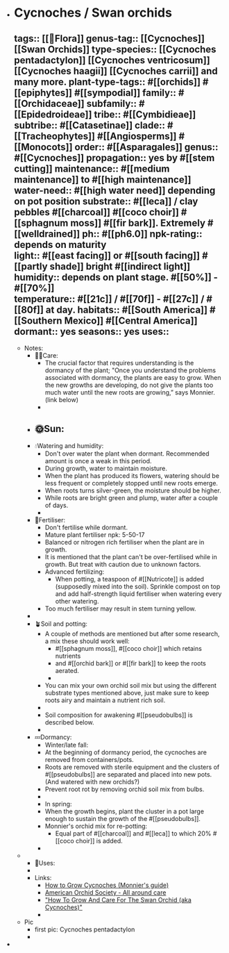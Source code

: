 - # Cycnoches / Swan orchids
  tags::  [[🌱Flora]]
  genus-tag:: [[Cycnoches]] [[Swan Orchids]]
  type-species:: [[Cycnoches pentadactylon]] [[Cycnoches ventricosum]] [[Cycnoches haagii]] [[Cycnoches carrii]] and many more.
  plant-type-tags:: #[[orchids]] #[[epiphytes]] #[[sympodial]]
  family:: #[[Orchidaceae]]
  subfamily:: #[[Epidedroideae]]
  tribe:: #[[Cymbidieae]]
  subtribe:: #[[Catasetinae]] 
  clade:: #[[Tracheophytes]] #[[Angiosperms]] #[[Monocots]] 
  order:: #[[Asparagales]]
  genus:: #[[Cycnoches]] 
  propagation:: yes by #[[stem cutting]]
  maintenance:: #[[medium maintenance]] to #[[high maintenance]]
  water-need:: #[[high water need]] depending on pot position
  substrate:: #[[leca]] / clay pebbles #[[charcoal]] #[[coco choir]] #[[sphagnum moss]] #[[fir bark]]. Extremely #[[welldrained]]
  ph:: #[[ph6.0]]
  npk-rating:: depends on maturity   
  light:: #[[east facing]] or #[[south facing]] #[[partly shade]] bright #[[indirect light]]
  humidity:: depends on plant stage. #[[50%]] - #[[70%]]  
  temperature:: #[[21c]] / #[[70f]] - #[[27c]] / #[[80f]] at day. 
  habitats::  #[[South America]] #[[Southern Mexico]] #[[Central America]]
  dormant:: yes
  seasons::  yes
  uses::
	-
	- Notes:
		- 🤲🏼Care:
			- The crucial factor that requires understanding is the dormancy of the plant;
			  "Once you understand the problems associated with dormancy, the plants are easy to grow. When the new growths are developing, do not give the plants too much water until the new roots are growing,” says Monnier. (link below)
			-
		- 🌞Sun:
			-
		- 💧Watering and humidity:
			- Don't over water the plant when dormant. Recommended amount is once a weak in this period.
			- During growth, water to maintain moisture.
			- When the plant has produced its flowers, watering should be less frequent or completely stopped until new roots emerge.
			- When roots turns silver-green, the moisture should be higher.
			- While roots are bright green and plump, water after a couple of days.
			-
		- 🧃Fertiliser:
			- Don't fertilise while dormant.
			- Mature plant fertiliser npk: 5-50-17
			- Balanced or nitrogen rich fertiliser when the plant are in growth.
			- It is mentioned that the plant can't be over-fertilised while in growth. But treat with caution due to unknown factors.
			- Advanced fertilizing:
				- When potting, a teaspoon of #[[Nutricote]] is added (supposedly mixed into the soil). Sprinkle compost on top and add half-strength liquid fertiliser when watering every other watering.
			- Too much fertiliser may result in stem turning yellow.
		-
		- 🪴Soil and potting:
			- A couple of methods are mentioned but after some research, a mix these should work well:
				- #[[sphagnum moss]], #[[coco choir]] which retains nutrients
				- and #[[orchid bark]] or #[[fir bark]] to keep the roots aerated.
				-
			- You can mix your own orchid soil mix but using the different substrate types mentioned above, just make sure to keep roots airy and maintain a nutrient rich soil.
			-
			- Soil composition for awakening #[[pseudobulbs]] is described below.
			-
		- 💤Dormancy:
			- Winter/late fall:
			- At the beginning of dormancy period, the cycnoches are removed from containers/pots.
			- Roots are removed with sterile equipment and the clusters of #[[pseudobulbs]] are separated and placed into new pots. (And watered with new orchids?)
			- Prevent root rot by removing orchid soil mix from bulbs.
			-
			- In spring:
			- When the growth begins, plant the cluster in a pot large enough to sustain the growth of the #[[pseudobulbs]].
			- Monnier's orchid mix for re-potting:
				- Equal part of #[[charcoal]] and #[[leca]] to which 20% #[[coco choir]] is added.
			-
	-
		- 🧪Uses:
		-
		- Links:
			- [How to Grow Cycnoches (Monnier's guide)](https://sonomaorchids.com/orchid-culture-articles-by-genus/cycnoches-culture-sik-no-keys/how-to-grow-cycnoches/)
			- [American Orchid Society - All around care ](https://www.aos.org/orchids/orchids-a-to-z/letter-c/cycnoches.aspx)
			- ["How To Grow And Care For The Swan Orchid (aka Cycnoches)"](https://positivebloom.com/swan-orchid/)
			-
	- Pic
		- first pic: Cycnoches pentadactylon
		-
-
